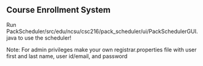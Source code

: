 

## Course Enrollment System
Run  PackScheduler/src/edu/ncsu/csc216/pack_scheduler/ui/PackSchedulerGUI.java to use the scheduler!

Note: For admin privileges make your own registrar.properties file with user first and last name, user id/email, and password
